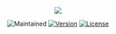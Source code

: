 <p align="center"><img src="https://i.ibb.co/r7dBJF1/BERK.png"></p>
<p align="center">
  <img src="https://img.shields.io/maintenance/yes/2021?style=for-the-badge" alt="Maintained">
  <a href="https://www.npmjs.com/package/berk"><img src="https://img.shields.io/npm/v/routve.svg?sanitize=true&style=for-the-badge" alt="Version"></a>
  <a href="https://github.com/berkaltiok/berk/blob/dev/LICENSE"><img src="https://img.shields.io/npm/l/routve.svg?sanitize=true&style=for-the-badge" alt="License"></a>
</p>

